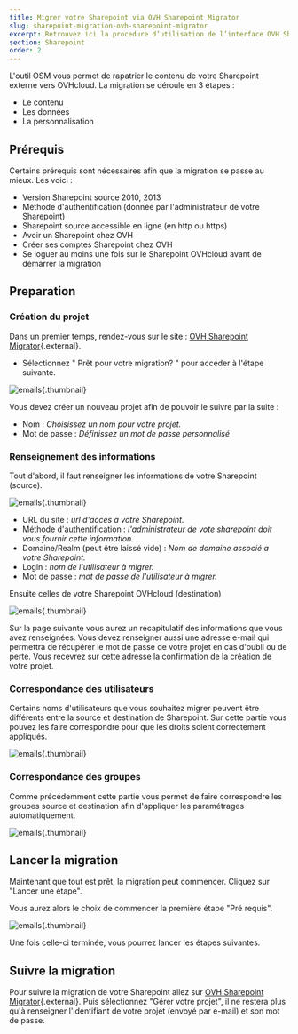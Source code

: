 ```yaml
---
title: Migrer votre Sharepoint via OVH Sharepoint Migrator
slug: sharepoint-migration-ovh-sharepoint-migrator
excerpt: Retrouvez ici la procedure d’utilisation de l’interface OVH Sharepoint Migrator.
section: Sharepoint
order: 2
---
```


L'outil OSM vous permet de rapatrier le contenu de votre Sharepoint externe vers OVHcloud. La migration se déroule en 3 étapes :

- Le contenu
- Les données
- La personnalisation


## Prérequis
Certains prérequis sont nécessaires afin que la migration se passe au mieux. Les voici :

- Version Sharepoint source 2010, 2013
- Méthode d'authentification (donnée par l'administrateur de votre Sharepoint)
- Sharepoint source accessible en ligne (en http ou https)
- Avoir un Sharepoint chez OVH
- Créer ses comptes Sharepoint chez OVH
- Se loguer au moins une fois sur le Sharepoint OVHcloud avant de démarrer la migration


## Preparation

### Création du projet
Dans un premier temps, rendez-vous sur le site : [OVH Sharepoint Migrator](https://osm.ovh.net/){.external}.

- Sélectionnez " Prêt pour votre migration? " pour accéder à l'étape suivante.


![emails](images/new-projet.png){.thumbnail}

Vous devez créer un nouveau projet afin de pouvoir le suivre par la suite :

- Nom : *Choisissez un nom pour votre projet.*
- Mot de passe : *Définissez un mot de passe personnalisé*


### Renseignement des informations
Tout d'abord, il faut renseigner les informations de votre Sharepoint (source).


![emails](images/infos.png){.thumbnail}

- URL du site : *url d'accès a votre Sharepoint.*
- Méthode d'authentification : *l'administrateur de vote sharepoint doit vous fournir cette information.*
- Domaine/Realm (peut être laissé vide) : *Nom de domaine associé a votre Sharepoint.*
- Login : *nom de l'utilisateur à migrer.*
- Mot de passe : *mot de passe de l'utilisateur à migrer.*

Ensuite celles de votre Sharepoint OVHcloud (destination)


![emails](images/destination.png){.thumbnail}

Sur la page suivante vous aurez un récapitulatif des informations que vous avez renseignées. Vous devez renseigner aussi une adresse e-mail qui permettra de récupérer le mot de passe de votre projet en cas d'oubli ou de perte. Vous recevrez sur cette adresse la confirmation de la création de votre projet.


### Correspondance des utilisateurs
Certains noms d'utilisateurs que vous souhaitez migrer peuvent être différents entre la source et destination de Sharepoint. Sur cette partie vous pouvez les faire correspondre pour que les droits soient correctement appliqués.


![emails](images/correspondance.png){.thumbnail}


### Correspondance des groupes
Comme précédemment cette partie vous permet de faire correspondre les groupes source et destination afin d'appliquer les paramétrages automatiquement.


![emails](images/groupe.png){.thumbnail}


## Lancer la migration
Maintenant que tout est prêt, la migration peut commencer. Cliquez sur "Lancer une étape".

Vous aurez alors le choix de commencer la première étape "Pré requis".


![emails](images/migration.png){.thumbnail}

Une fois celle-ci terminée, vous pourrez lancer les étapes suivantes.


## Suivre la migration
Pour suivre la migration de votre Sharepoint allez sur  [OVH Sharepoint Migrator](https://osm.ovh.net/){.external}. Puis sélectionnez "Gérer votre projet", il ne restera plus qu'à renseigner l'identifiant de votre projet (envoyé par e-mail) et son mot de passe.